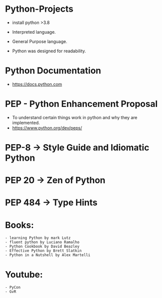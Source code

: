 # Python-Projects

- install python >3.8

- Interpreted language.
- General Purpose language.
- Python was designed for readability.

# Python Documentation

- https://docs.python.com

# PEP - Python Enhancement Proposal

- To understand certain things work in python and why they are implemented.
- https://www.python.org/dev/peps/

# PEP-8 -> Style Guide and Idiomatic Python

# PEP 20 -> Zen of Python

# PEP 484 -> Type Hints

# Books:

    - learning Python by mark Lutz
    - fluent python by Luciano Ramalho
    - Python Cookbook by David Beazley
    - Effective Python by Brett Slatkin
    - Python in a Nutshell by Alex Martelli

# Youtube:

    - PyCon
    - GvR
